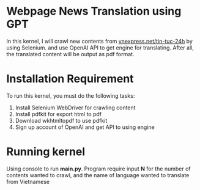 # Webpage News Translation using GPT
In this kernel, I will crawl new contents from [vnexpress.net/tin-tuc-24h](https://vnexpress.net/tin-tuc-24h) by using Selenium. and use OpenAI API to get engine for translating. After all, the translated content will be output as pdf format.

# Installation Requirement
To run this kernel, you must do the following tasks:
1. Install Selenium WebDriver for crawling content
2. Install pdfkit for export html to pdf
3. Download wkhtmltopdf to use pdfkit
4. Sign up account of OpenAI and get API to using engine


# Running kernel
Using console to run **main.py**. Program require input **N** for the number of contents wanted to crawl, and the name of language wanted to translate from Vietnamese
